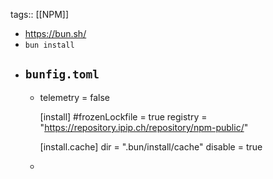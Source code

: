 tags:: [[NPM]]

- https://bun.sh/
- `bun install`
- ## `bunfig.toml`
	- telemetry = false
	  
	  [install]
	  #frozenLockfile = true
	  registry = "https://repository.ipip.ch/repository/npm-public/"
	  
	  [install.cache]
	  dir = ".bun/install/cache"
	  disable = true
	-